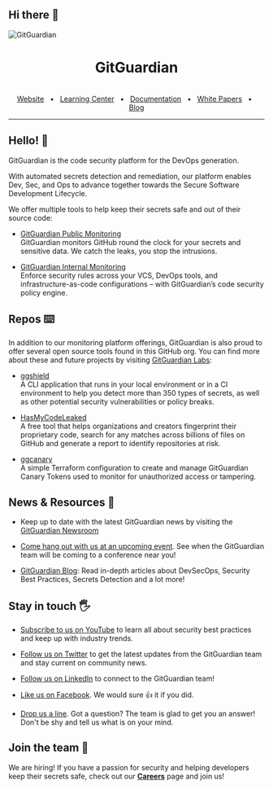 ## Hi there 👋

![GitGuardian](https://pbs.twimg.com/profile_banners/853962281360781312/1660309855/1500x500)

<div align="center">
  <h1>GitGuardian</h1>

  <br />
  <a href="https://www.gitguardian.com/">Website</a>
  <span>&nbsp;&nbsp;•&nbsp;&nbsp;</span>
  <a href="https://www.gitguardian.com/secrets-detection">Learning Center</a>
  <span>&nbsp;&nbsp;•&nbsp;&nbsp;</span>
  <a href="https://docs.gitguardian.com/">Documentation</a>
  <span>&nbsp;&nbsp;•&nbsp;&nbsp;</span>
  <a href="https://www.gitguardian.com/resources?t=white-papers">White Papers</a>
  <span>&nbsp;&nbsp;•&nbsp;&nbsp;</span>
  <a href="https://blog.gitguardian.com/">Blog</a>
  <br />
  <hr />
</div>

## Hello! 👋 

GitGuardian is the code security platform for the DevOps generation.

With automated secrets detection and remediation, our platform enables Dev, Sec, and Ops to advance together towards the Secure Software Development Lifecycle.

We offer multiple tools to help keep their secrets safe and out of their source code:

- [GitGuardian Public Monitoring](https://www.gitguardian.com/monitor-public-github-for-secrets) <br> GitGuardian monitors GitHub round the clock for your secrets and sensitive data. We catch the leaks, you stop the intrusions.

- [GitGuardian Internal Monitoring](https://www.gitguardian.com/monitor-internal-repositories-for-secrets) <br> Enforce security rules across your VCS, DevOps tools, and infrastructure-as-code configurations – with GitGuardian’s code security policy engine.

## Repos ⌨️

In addition to our monitoring platform offerings, GitGuardian is also proud to offer several open source tools found in this GitHub org.  You can find more about these and future projects by visiting [GitGuardian Labs](https://labs.gitguardian.com/):

- [ggshield](https://github.com/GitGuardian/ggshield) <br> A CLI application that runs in your local environment or in a CI environment to help you detect more than 350 types of secrets, as well as other potential security vulnerabilities or policy breaks.

- [HasMyCodeLeaked](https://hasmycodeleaked.gitguardian.com/) <br>  A free tool that helps organizations and creators fingerprint their proprietary code, search for any matches across billions of files on GitHub and generate a report to identify repositories at risk.

- [ggcanary](https://github.com/GitGuardian/ggcanary) <br> A simple Terraform configuration to create and manage GitGuardian Canary Tokens used to monitor for unauthorized access or tampering. 



## News & Resources 📰

- Keep up to date with the latest GitGuardian news by visiting the [GitGuardian Newsroom](https://www.gitguardian.com/newsroom)

- [Come hang out with us at an upcoming event](https://www.gitguardian.com/events). See when the GitGuardian team will be coming to a conference near you! 

- [GitGuardian Blog](https://blog.gitguardian.com/): Read in-depth articles about DevSecOps, Security Best Practices, Secrets Detection and a lot more! 


## Stay in touch 🖐

- [Subscribe to us on YouTube](https://www.youtube.com/channel/UCHGxYyzf4eXzpMz5kyqVZSQ) to learn all about security best practices and keep up with industry trends.

- [Follow us on Twitter](https://twitter.com/gitguardian) to get the latest updates from the GitGuardian team and stay current on community news.

- [Follow us on LinkedIn](https://www.linkedin.com/company/gitguardian) to connect to the GitGuardian team!

- [Like us on Facebook](https://www.facebook.com/GitGuardian/). We would sure 👍 it if you did. 

- [Drop us a line](https://www.gitguardian.com/contact-us). Got a question? The team is glad to get you an answer!  Don't be shy and tell us what is on your mind. 


## Join the team 💪 

We are hiring! If you have a passion for security and helping developers keep their secrets safe, check out our [**Careers**](https://www.gitguardian.com/careers) page and join us!

